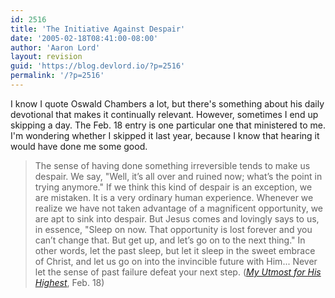 ```yaml
---
id: 2516
title: 'The Initiative Against Despair'
date: '2005-02-18T08:41:00-08:00'
author: 'Aaron Lord'
layout: revision
guid: 'https://blog.devlord.io/?p=2516'
permalink: '/?p=2516'
---
```


I know I quote Oswald Chambers a lot, but there's something about his daily devotional that makes it continually relevant.  However, sometimes I end up skipping a day.  The Feb. 18 entry is one particular one that ministered to me.  I'm wondering whether I skipped it last year, because I know that hearing it would have done me some good.<br /><blockquote>The sense of having done something irreversible tends to make us despair. We say, "Well, it’s all over and ruined now; what’s the point in trying anymore." If we think this kind of despair is an exception, we are mistaken. It is a very ordinary human experience. Whenever we realize we have not taken advantage of a magnificent opportunity, we are apt to sink into despair. But Jesus comes and lovingly says to us, in essence, "Sleep on now. That opportunity is lost forever and you can’t change that. But get up, and let’s go on to the next thing." In other words, let the past sleep, but let it sleep in the sweet embrace of Christ, and let us go on into the invincible future with Him...  Never let the sense of past failure defeat your next step. (<a href="http://www.gospelcom.net/rbc/utmost/02/18/"><i>My Utmost for His Highest</i></a>, Feb. 18)</blockquote><div class="blogger-post-footer"></div>